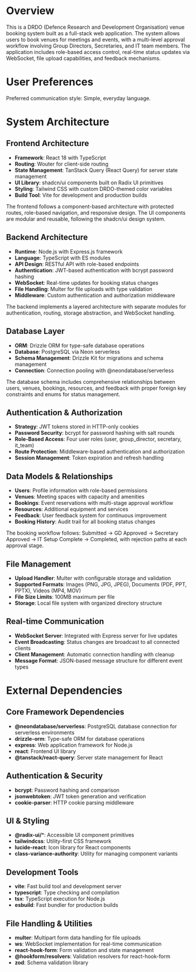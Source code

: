 # Overview

This is a DRDO (Defence Research and Development Organisation) venue booking system built as a full-stack web application. The system allows users to book venues for meetings and events, with a multi-level approval workflow involving Group Directors, Secretaries, and IT team members. The application includes role-based access control, real-time status updates via WebSocket, file upload capabilities, and feedback mechanisms.

# User Preferences

Preferred communication style: Simple, everyday language.

# System Architecture

## Frontend Architecture
- **Framework**: React 18 with TypeScript
- **Routing**: Wouter for client-side routing
- **State Management**: TanStack Query (React Query) for server state management
- **UI Library**: shadcn/ui components built on Radix UI primitives
- **Styling**: Tailwind CSS with custom DRDO-themed color variables
- **Build Tool**: Vite for development and production builds

The frontend follows a component-based architecture with protected routes, role-based navigation, and responsive design. The UI components are modular and reusable, following the shadcn/ui design system.

## Backend Architecture
- **Runtime**: Node.js with Express.js framework
- **Language**: TypeScript with ES modules
- **API Design**: RESTful API with role-based endpoints
- **Authentication**: JWT-based authentication with bcrypt password hashing
- **WebSocket**: Real-time updates for booking status changes
- **File Handling**: Multer for file uploads with type validation
- **Middleware**: Custom authentication and authorization middleware

The backend implements a layered architecture with separate modules for authentication, routing, storage abstraction, and WebSocket handling.

## Database Layer
- **ORM**: Drizzle ORM for type-safe database operations
- **Database**: PostgreSQL via Neon serverless
- **Schema Management**: Drizzle Kit for migrations and schema management
- **Connection**: Connection pooling with @neondatabase/serverless

The database schema includes comprehensive relationships between users, venues, bookings, resources, and feedback with proper foreign key constraints and enums for status management.

## Authentication & Authorization
- **Strategy**: JWT tokens stored in HTTP-only cookies
- **Password Security**: bcrypt for password hashing with salt rounds
- **Role-Based Access**: Four user roles (user, group_director, secretary, it_team)
- **Route Protection**: Middleware-based authentication and authorization
- **Session Management**: Token expiration and refresh handling

## Data Models & Relationships
- **Users**: Profile information with role-based permissions
- **Venues**: Meeting spaces with capacity and amenities
- **Bookings**: Event reservations with multi-stage approval workflow
- **Resources**: Additional equipment and services
- **Feedback**: User feedback system for continuous improvement
- **Booking History**: Audit trail for all booking status changes

The booking workflow follows: Submitted → GD Approved → Secretary Approved → IT Setup Complete → Completed, with rejection paths at each approval stage.

## File Management
- **Upload Handler**: Multer with configurable storage and validation
- **Supported Formats**: Images (PNG, JPG, JPEG), Documents (PDF, PPT, PPTX), Videos (MP4, MOV)
- **File Size Limits**: 100MB maximum per file
- **Storage**: Local file system with organized directory structure

## Real-time Communication
- **WebSocket Server**: Integrated with Express server for live updates
- **Event Broadcasting**: Status changes are broadcast to all connected clients
- **Client Management**: Automatic connection handling with cleanup
- **Message Format**: JSON-based message structure for different event types

# External Dependencies

## Core Framework Dependencies
- **@neondatabase/serverless**: PostgreSQL database connection for serverless environments
- **drizzle-orm**: Type-safe ORM for database operations
- **express**: Web application framework for Node.js
- **react**: Frontend UI library
- **@tanstack/react-query**: Server state management for React

## Authentication & Security
- **bcrypt**: Password hashing and comparison
- **jsonwebtoken**: JWT token generation and verification
- **cookie-parser**: HTTP cookie parsing middleware

## UI & Styling
- **@radix-ui/***: Accessible UI component primitives
- **tailwindcss**: Utility-first CSS framework
- **lucide-react**: Icon library for React components
- **class-variance-authority**: Utility for managing component variants

## Development Tools
- **vite**: Fast build tool and development server
- **typescript**: Type checking and compilation
- **tsx**: TypeScript execution for Node.js
- **esbuild**: Fast bundler for production builds

## File Handling & Utilities
- **multer**: Multipart form data handling for file uploads
- **ws**: WebSocket implementation for real-time communication
- **react-hook-form**: Form validation and state management
- **@hookform/resolvers**: Validation resolvers for react-hook-form
- **zod**: Schema validation library